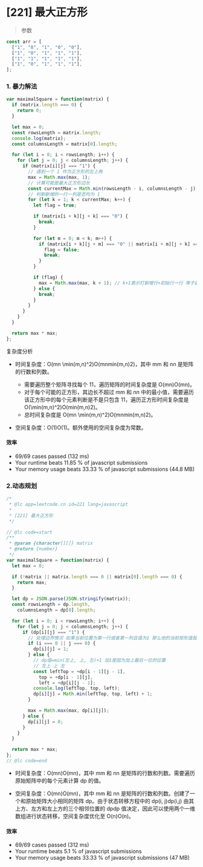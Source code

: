 # [221] 最大正方形

> 参数

```js
const arr = [
  ["1", "0", "1", "0", "0"],
  ["1", "0", "1", "1", "1"],
  ["1", "1", "1", "1", "1"],
  ["1", "0", "1", "1", "1"],
];
```

### 1. 暴力解法

```js
var maximalSquare = function(matrix) {
  if (matrix.length === 0) {
    return 0;
  }

  let max = 0;
  const rowsLength = matrix.length;
  console.log(matrix);
  const columnsLength = matrix[0].length;

  for (let i = 0; i < rowsLength; i++) {
    for (let j = 0; j < columnsLength; j++) {
      if (matrix[i][j] === "1") {
        // 遇到一个 1 作为正方形的左上角
        max = Math.max(max, 1);
        // 计算可能是最大正方形边长
        const currentMax = Math.min(rowsLength - i, columnsLength - j);
        // 判断新增的一行一列是否均为 1
        for (let k = 1; k < currentMax; k++) {
          let flag = true;

          if (matrix[i + k][j + k] === "0") {
            break;
          }

          for (let m = 0; m < k; m++) {
            if (matrix[i + k][j + m] === "0" || matrix[i + m][j + k] === "0") {
              flag = false;
              break;
            }
          }

          if (flag) {
            max = Math.max(max, k + 1); // k+1表示打新增行+初始行一行 等于最大正方形行数
          } else {
            break;
          }
        }
      }
    }
  }

  return max * max;
};
```

复杂度分析

- 时间复杂度：O(mn \min(m,n)^2)O(mnmin(m,n)2)，其中 mm 和 nn 是矩阵的行数和列数。

  - 需要遍历整个矩阵寻找每个 11，遍历矩阵的时间复杂度是 O(mn)O(mn)。
  - 对于每个可能的正方形，其边长不超过 mm 和 nn 中的最小值，需要遍历该正方形中的每个元素判断是不是只包含 11，遍历正方形时间复杂度是 O(\min(m,n)^2)O(min(m,n)2)。
  - 总时间复杂度是 O(mn \min(m,n)^2)O(mnmin(m,n)2)。

- 空间复杂度：O(1)O(1)。额外使用的空间复杂度为常数。

#### 效率

- 69/69 cases passed (132 ms)
- Your runtime beats 11.85 % of javascript submissions
- Your memory usage beats 33.33 % of javascript submissions (44.8 MB)

### 2.动态规划

```js
/*
 * @lc app=leetcode.cn id=221 lang=javascript
 *
 * [221] 最大正方形
 */

// @lc code=start
/**
 * @param {character[][]} matrix
 * @return {number}
 */
var maximalSquare = function(matrix) {
  let max = 0;

  if (!matrix || matrix.length === 0 || matrix[0].length === 0) {
    return max;
  }

  let dp = JSON.parse(JSON.stringify(matrix));
  const rowsLength = dp.length,
    columnsLength = dp[0].length;

  for (let i = 0; i < rowsLength; i++) {
    for (let j = 0; j < columnsLength; j++) {
      if (dp[i][j] === "1") {
        // 处理边界情况 如果当前位置为第一行或者第一列且值为1 那么他的当前矩形值就为1
        if (i === 0 || j === 0) {
          dp[i][j] = 1;
        } else {
          // dp值=min(左上, 上, 左)+1 加1是因为加上最后一位的位置
          // 左上 上 左
          const leftTop = +dp[i - 1][j - 1],
            top = +dp[i - 1][j],
            left = +dp[i][j - 1];
          console.log(leftTop, top, left);
          dp[i][j] = Math.min(leftTop, top, left) + 1;
        }

        max = Math.max(max, dp[i][j]);
      } else {
        dp[i][j] = 0;
      }
    }
  }

  return max * max;
};
// @lc code=end
```

- 时间复杂度：O(mn)O(mn)，其中 mm 和 nn 是矩阵的行数和列数。需要遍历原始矩阵中的每个元素计算 dp 的值。

- 空间复杂度：O(mn)O(mn)，其中 mm 和 nn 是矩阵的行数和列数。创建了一个和原始矩阵大小相同的矩阵 dp。由于状态转移方程中的 dp(i, j)dp(i,j) 由其上方、左方和左上方的三个相邻位置的 dpdp 值决定，因此可以使用两个一维数组进行状态转移，空间复杂度优化至 O(n)O(n)。

#### 效率

- 69/69 cases passed (312 ms)
- Your runtime beats 5.1 % of javascript submissions
- Your memory usage beats 33.33 % of javascript submissions (47 MB)
